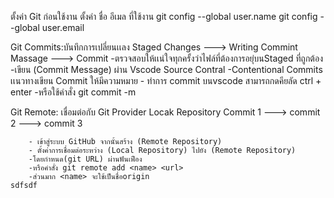 ตั้งค่า Git ก่อนใช้งาน
ตั้งค่า ชื่อ อีเมล ที่ใช้งาน
git config --global user.name <name>
git config --global user.email <email>

Git Commits:บันทึกการเปลี่ยนเเลง
    Staged Changes ---> Writing Commint Massage ---> Commit
        -ตรวจสอบให้เเน่ใจทุกครั้งว่าไฟล์ที่ต้องการอยุ่บนStaged ที่ถูกต้อง
        -เขียน (Commit Message) ผ่าน Vscode Source Contral
        -Contentional Commits เเนวทางเขียน Commit ให้มีความหมาย
        - ทำการ commit บนvscode สามารถกดคียลัด ctrl + enter
        -หรือใช้คำสั่ง git commit -m <massege>

Git Remote: เชื่อมต่อกับ Git Provider
                Locak Repository
    Commit 1 ---> commit 2 ---> commit 3

        - เข้าสู่ระบบ GitHub จากนั้นสร้าง (Remote Repository)
        - ตั้งค่าการเชื่อมต่อระหว่าง (Local Repository) ไปยัง (Remote Repository)
        -โดยกำหนด(git URL) ผ่านฟันเฟือง
        -หรือคำสั่ง git remote add <name> <url>
        -ส่วนมาก <name> จะใช้เป็นชื่อorigin
    sdfsdf